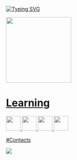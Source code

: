[![Typing SVG](https://readme-typing-svg.demolab.com?font=Fira+Code&pause=1000&color=00F7B5&center=falso&vCenter=falso&multiline=true&repeat=verdadeiro&random=verdadeiro&width=435&lines=Ol%C3%A1%2C+Sejam+Muito+Vem+Vindos!++Eu+me+chamo+Matheus)](https://git.io/typing-svg)

<div>
<a href="https://github.com/matheus-dev-oliveira">
<img loading="lazy" height="180em" src="https://github-readme-stats.vercel.app/api/top-langs/?username=marisuetti&layout=compact&langs_count=7&theme=nightowl"/> 
</div>

# Learning
<img src="https://cdn.jsdelivr.net/gh/devicons/devicon@latest/icons/html5/html5-plain.svg" width="40" height="40"/> <img src="https://cdn.jsdelivr.net/gh/devicons/devicon@latest/icons/css3/css3-plain.svg" width="40" height="40"/> <img src="https://cdn.jsdelivr.net/gh/devicons/devicon@latest/icons/javascript/javascript-plain.svg" width="40" height="40"/> <img src="https://cdn.jsdelivr.net/gh/devicons/devicon@latest/icons/git/git-original.svg" width="40" height="40"/>

#Contacts
<div>
<a href="https://www.linkedin.com/in/matheusolivdev" target="_blank"><img loading="lazy" src="https://img.shields.io/badge/-LinkedIn-%230077B5?style=for-the-badge&logo=linkedin&logoColor=white" target="_blank"></a>   
</div>
